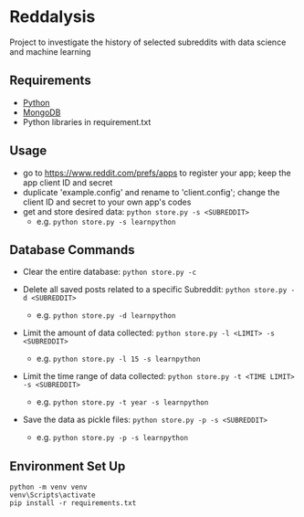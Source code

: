 # Reddalysis
Project to investigate the history of selected subreddits with data science and machine learning

## Requirements
- [Python](https://www.python.org/downloads/)
- [MongoDB](https://docs.mongodb.com/manual/administration/install-community/)
- Python libraries in requirement.txt

## Usage
- go to https://www.reddit.com/prefs/apps to register your app; keep the app client ID and secret
- duplicate 'example.config' and rename to 'client.config'; change the client ID and secret to your own app's codes 
- get and store desired data: `python store.py -s <SUBREDDIT>` 
  - e.g. `python store.py -s learnpython`

## Database Commands
- Clear the entire database: `python store.py -c` 

- Delete all saved posts related to a specific Subreddit: `python store.py -d <SUBREDDIT>` 
  - e.g. `python store.py -d learnpython` 

- Limit the amount of data collected: `python store.py -l <LIMIT> -s <SUBREDDIT>` 
  - e.g. `python store.py -l 15 -s learnpython`

- Limit the time range of data collected: `python store.py -t <TIME LIMIT> -s <SUBREDDIT>` 
  - e.g. `python store.py -t year -s learnpython`

- Save the data as pickle files: `python store.py -p -s <SUBREDDIT>` 
  - e.g. `python store.py -p -s learnpython`


## Environment Set Up
```
python -m venv venv
venv\Scripts\activate
pip install -r requirements.txt
```